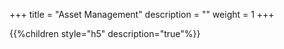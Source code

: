 +++
title = "Asset Management"
description = ""
weight = 1
+++

{{%children style="h5" description="true"%}}